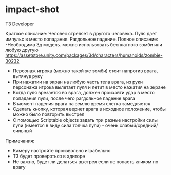 # impact-shot
ТЗ Developer 

Краткое описание: Человек стреляет в другого человека. Пуля дает импульс в место попадания. Рагдольное падение. 
Полное описание:
-Необходима 3д модель. можно использовать бесплатного зомби или любую другую https://assetstore.unity.com/packages/3d/characters/humanoids/zombie-30232
- Персонаж игрока (можно такой же зомби) стоит напротив врага, вытянув руку 
- При нажатии на экран на любую часть тела врага, из руки персонажа игрока 
вылетает пуля и летит в место нажатия на экране 
- Когда пуля врезается во врага, должен произойти удар в место попадания 
пули, после чего рагдольное падение врага 
- В момент падения врага на землю время слегка замедляется 
- Сделать кнопку, которая вернет врага в исходное положение, чтобы можно 
было повторить выстрел 
- С помощью Scriptable objects задать три разные настройки силы пули (имеется 
в виду сила толчка пули) - очень слабый/средний/сильный 

Примечания: 
- Камеру настройте произвольно играбельно 
- ТЗ будет проверяться в эдиторе 
- Не важно, будет ли делаться выстрел если не попасть кликом по врагу 
